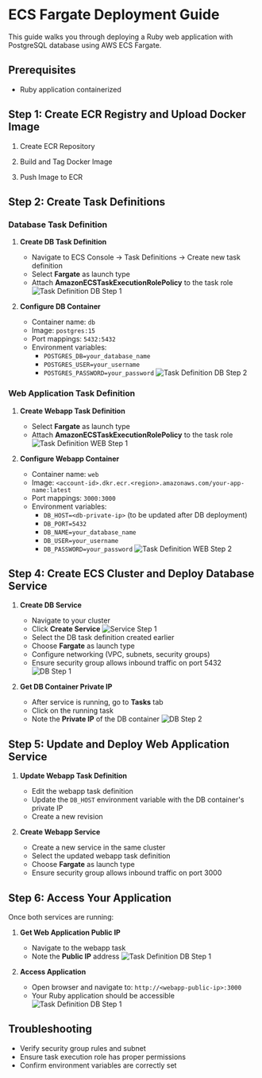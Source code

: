# ECS Fargate Deployment Guide

This guide walks you through deploying a Ruby web application with PostgreSQL database using AWS ECS Fargate.

## Prerequisites
- Ruby application containerized

## Step 1: Create ECR Registry and Upload Docker Image

1. Create ECR Repository

2. Build and Tag Docker Image


3. Push Image to ECR

## Step 2: Create Task Definitions

### Database Task Definition

1. **Create DB Task Definition**
   - Navigate to ECS Console → Task Definitions → Create new task definition
   - Select **Fargate** as launch type
   - Attach **AmazonECSTaskExecutionRolePolicy** to the task role
   ![Task Definition DB Step 1](images/Task_Definition_db1.png)

2. **Configure DB Container**
   - Container name: `db`
   - Image: `postgres:15`
   - Port mappings: `5432:5432`
   - Environment variables:
     - `POSTGRES_DB=your_database_name`
     - `POSTGRES_USER=your_username`
     - `POSTGRES_PASSWORD=your_password`
   ![Task Definition DB Step 2](images/Task_Definition_db2.png)

### Web Application Task Definition

1. **Create Webapp Task Definition**
   - Select **Fargate** as launch type
   - Attach **AmazonECSTaskExecutionRolePolicy** to the task role
   ![Task Definition WEB Step 1](images/Task_Definition_Web1.png)

2. **Configure Webapp Container**
   - Container name: `web`
   - Image: `<account-id>.dkr.ecr.<region>.amazonaws.com/your-app-name:latest`
   - Port mappings: `3000:3000`
   - Environment variables:
     - `DB_HOST=<db-private-ip>` (to be updated after DB deployment)
     - `DB_PORT=5432`
     - `DB_NAME=your_database_name`
     - `DB_USER=your_username`
     - `DB_PASSWORD=your_password`
   ![Task Definition WEB Step 2](images/Task_Definition_Web2.png)


## Step 4: Create ECS Cluster and Deploy Database Service

1. **Create DB Service**
   - Navigate to your cluster
   - Click **Create Service**
   ![Service Step 1](images/Cluster1.png)
   - Select the DB task definition created earlier
   - Choose **Fargate** as launch type
   - Configure networking (VPC, subnets, security groups)
   - Ensure security group allows inbound traffic on port 5432
   ![DB Step 1](images/DB_Service1.png)

2. **Get DB Container Private IP**
   - After service is running, go to **Tasks** tab
   - Click on the running task
   - Note the **Private IP** of the DB container
   ![DB Step 2](images/DB_Service2.png)


## Step 5: Update and Deploy Web Application Service

1. **Update Webapp Task Definition**
   - Edit the webapp task definition
   - Update the `DB_HOST` environment variable with the DB container's private IP
   - Create a new revision

2. **Create Webapp Service**
   - Create a new service in the same cluster
   - Select the updated webapp task definition
   - Choose **Fargate** as launch type
   - Ensure security group allows inbound traffic on port 3000

## Step 6: Access Your Application

Once both services are running:

1. **Get Web Application Public IP**
   - Navigate to the webapp task
   - Note the **Public IP** address
   ![Task Definition DB Step 1](images/Output2.png)

2. **Access Application**
   - Open browser and navigate to: `http://<webapp-public-ip>:3000`
   - Your Ruby application should be accessible
   ![Task Definition DB Step 1](images/Output.png)

## Troubleshooting

- Verify security group rules and subnet 
- Ensure task execution role has proper permissions
- Confirm environment variables are correctly set
